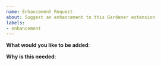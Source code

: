 ```yaml
---
name: Enhancement Request
about: Suggest an enhancement to this Gardener extension
labels:
- enhancement
---
```


**What would you like to be added**:

**Why is this needed**:
